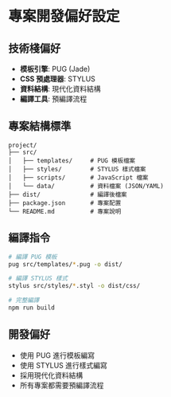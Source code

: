 # 專案開發偏好設定

## 技術棧偏好

- **模板引擎**: PUG (Jade)
- **CSS 預處理器**: STYLUS
- **資料結構**: 現代化資料結構
- **編譯工具**: 預編譯流程

## 專案結構標準

```
project/
├── src/
│   ├── templates/     # PUG 模板檔案
│   ├── styles/        # STYLUS 樣式檔案
│   ├── scripts/       # JavaScript 檔案
│   └── data/          # 資料檔案 (JSON/YAML)
├── dist/              # 編譯後檔案
├── package.json       # 專案配置
└── README.md          # 專案說明
```

## 編譯指令

```bash
# 編譯 PUG 模板
pug src/templates/*.pug -o dist/

# 編譯 STYLUS 樣式
stylus src/styles/*.styl -o dist/css/

# 完整編譯
npm run build
```

## 開發偏好

- 使用 PUG 進行模板編寫
- 使用 STYLUS 進行樣式編寫
- 採用現代化資料結構
- 所有專案都需要預編譯流程
